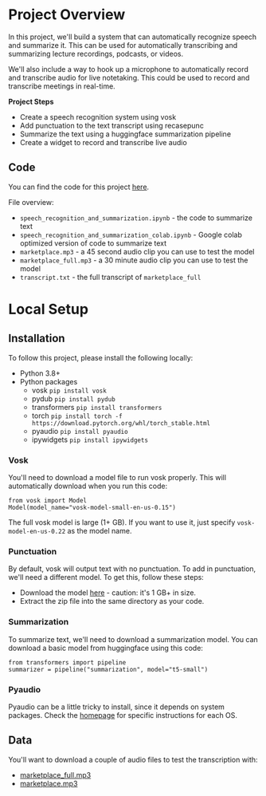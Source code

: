 # Project Overview

In this project, we'll build a system that can automatically recognize speech and summarize it.  This can be used for automatically transcribing and summarizing lecture recordings, podcasts, or videos.

We'll also include a way to hook up a microphone to automatically record and transcribe audio for live notetaking.  This could be used to record and transcribe meetings in real-time.

**Project Steps**

* Create a speech recognition system using vosk
* Add punctuation to the text transcript using recasepunc
* Summarize the text using a huggingface summarization pipeline
* Create a widget to record and transcribe live audio

## Code

You can find the code for this project [here](https://github.com/ranga4all1/my_projects/tree/master/speech_recognition_and_summarization).

File overview:

* `speech_recognition_and_summarization.ipynb` - the code to summarize text
* `speech_recognition_and_summarization_colab.ipynb` - Google colab optimized version of code to summarize text
* `marketplace.mp3` - a 45 second audio clip you can use to test the model
* `marketplace_full.mp3` - a 30 minute audio clip you can use to test the model
* `transcript.txt` - the full transcript of `marketplace_full`

# Local Setup

## Installation

To follow this project, please install the following locally:

* Python 3.8+
* Python packages
    * vosk `pip install vosk`
    * pydub `pip install pydub`
    * transformers `pip install transformers`
    * torch `pip install torch -f https://download.pytorch.org/whl/torch_stable.html`
    * pyaudio `pip install pyaudio`
    * ipywidgets `pip install ipywidgets`

### Vosk

You'll need to download a model file to run vosk properly.  This will automatically download when you run this code:

```
from vosk import Model
Model(model_name="vosk-model-small-en-us-0.15")
```

The full vosk model is large (1+ GB).  If you want to use it, just specify `vosk-model-en-us-0.22` as the model name.

### Punctuation

By default, vosk will output text with no punctuation.  To add in punctuation, we'll need a different model.  To get this, follow these steps:

* Download the model [here](https://alphacephei.com/vosk/models/vosk-recasepunc-en-0.22.zip) - caution: it's 1 GB+ in size.
* Extract the zip file into the same directory as your code.

### Summarization

To summarize text, we'll need to download a summarization model.  You can download a basic model from huggingface using this code:

```
from transformers import pipeline
summarizer = pipeline("summarization", model="t5-small")
```

### Pyaudio

Pyaudio can be a little tricky to install, since it depends on system packages.  Check the [homepage](http://people.csail.mit.edu/hubert/pyaudio/) for specific instructions for each OS.


## Data

You'll want to download a couple of audio files to test the transcription with:

* [marketplace_full.mp3](https://github.com/ranga4all1/my_projects/blob/master/speech_recognition_and_summarization/marketplace_full.mp3)
* [marketplace.mp3](https://github.com/ranga4all1/my_projects/blob/master/speech_recognition_and_summarization/marketplace.mp3)